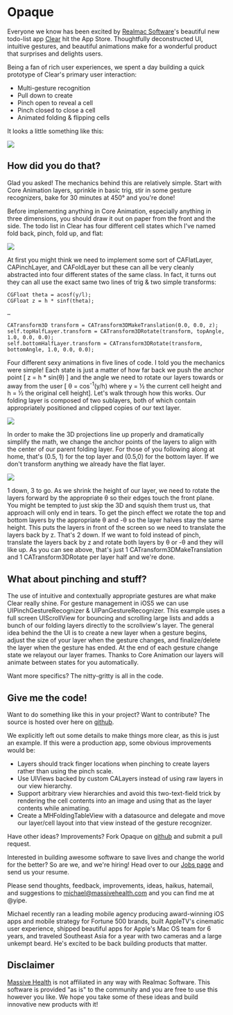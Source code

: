 Opaque
=======

Everyone we know has been excited by [Realmac Software][]'s beautiful new todo-list app [Clear][] hit the App Store. Thoughtfully deconstructed UI, intuitive gestures, and beautiful animations make for a wonderful product that surprises and delights users. 

Being a fan of rich user experiences, we spent a day building a quick prototype of Clear's primary user interaction:

- Multi-gesture recognition
- Pull down to create
- Pinch open to reveal a cell
- Pinch closed to close a cell
- Animated folding & flipping cells

It looks a little something like this:

![](/Users/michael/Desktop/Opaque/Opaque.png)

How did you do that?
--------------------

Glad you asked! The mechanics behind this are relatively simple. Start with Core Animation layers, sprinkle in basic trig, stir in some gesture recognizers, bake for 30 minutes at 450&deg; and you're done!

Before implementing anything in Core Animation, especially anything in three dimensions, you should draw it out on paper from the front and the side. The todo list in Clear has four different cell states which I've named fold back, pinch, fold up, and flat:

![](http://s3.amazonaws.com/massivehealth/Sides.png)

At first you might think we need to implement some sort of CAFlatLayer, CAPinchLayer, and CAFoldLayer but these can all be very cleanly abstracted into four different states of the same class. In fact, it turns out they can all use the exact same two lines of trig & two simple transforms:

    CGFloat theta = acosf(y/l);
    CGFloat z = h * sinf(theta);    

    …
    
	CATransform3D transform = CATransform3DMakeTranslation(0.0, 0.0, z);
	self.topHalfLayer.transform = CATransform3DRotate(transform, topAngle, 1.0, 0.0, 0.0);
	self.bottomHalfLayer.transform = CATransform3DRotate(transform, bottomAngle, 1.0, 0.0, 0.0);
    

Four different sexy animations in five lines of code. I told you the mechanics were simple! Each state is just a matter of how far back we push the anchor point [ z = h * sin(&theta;) ] and the angle we need to rotate our layers towards or away from the user [ &theta; = cos<sup>-1</sup>(y/h) where y = &#189; the current cell height and h = &#189; the original cell height]. Let's walk through how this works. Our folding layer is composed of two sublayers, both of which contain appropriately positioned and clipped copies of our text layer.

![](http://s3.amazonaws.com/massivehealth/3D.png)

In order to make the 3D projections line up properly and dramatically simplify the math, we change the anchor points of the layers to align with the center of our parent folding layer. For those of you following along at home, that's (0.5, 1) for the top layer and (0.5,0) for the bottom layer. If we don't transform anything we already have the flat layer.

![](http://s3.amazonaws.com/massivehealth/Anchor.png)

1 down, 3 to go. As we shrink the height of our layer, we need to rotate the layers forward by the appropriate &theta; so their edges touch the front plane. You might be tempted to just skip the 3D and squish them trust us, that approach will only end in tears. To get the pinch effect we rotate the top and bottom layers by the appropriate &theta; and -&theta; so the layer halves stay the same height. This puts the layers in front of the screen so we need to translate the layers back by z. That's 2 down. If we want to fold instead of pinch, translate the layers back by z and rotate both layers by &theta; or -&theta; and they will like up. As you can see above, that's just 1 CATransform3DMakeTranslation and 1 CATransform3DRotate per layer half and we're done.


What about pinching and stuff?
------------------------------

The use of intuitive and contextually appropriate gestures are what make Clear really shine. For gesture management in iOS5 we can use UIPinchGestureRecognizer & UIPanGestureRecognizer. This example uses a full screen UIScrollView for bouncing and scrolling large lists and adds a bunch of our folding layers directly to the scrollview's layer. The general idea behind the the UI is to create a new layer when a gesture begins, adjust the size of your layer when the gesture changes, and finalize/delete the layer when the gesture has ended. At the end of each gesture change state we relayout our layer frames. Thanks to Core Animation our layers will animate between states for you automatically.

Want more specifics? The nitty-gritty is all in the code.

Give me the code!
-----------------

Want to do something like this in your project? Want to contribute? The source is hosted over here on [github][].

We explicitly left out some details to make things more clear, as this is just an example. If this were a production app, some obvious improvements would be:

* Layers should track finger locations when pinching to create layers rather than using the pinch scale.
* Use UIViews backed by custom CALayers instead of using raw layers in our view hierarchy.
* Support arbitrary view hierarchies and avoid this two-text-field trick by rendering the cell contents into an image and using that as the layer contents while animating.
* Create a MHFoldingTableView with a datasource and delegate and move our layer/cell layout into that view instead of the gesture recognizer.

Have other ideas? Improvements? Fork Opaque on [github][] and submit a pull request.

Interested in building awesome software to save lives and change the world for the better? So are we, and we're hiring! Head over to our [Jobs page][] and send us your resume.

Please send thoughts, feedback, improvements, ideas, haikus, hatemail, and suggestions to [michael@massivehealth.com][] and you can find me at @yipe.

Michael recently ran a leading mobile agency producing award-winning iOS apps and mobile strategy for Fortune 500 brands, built AppleTV's cinematic user experience, shipped beautiful apps for Apple's Mac OS team for 6 years, and traveled Southeast Asia for a year with two cameras and a large unkempt beard. He's excited to be back building products that matter.

Disclaimer
----------

[Massive Health][] is not affiliated in any way with Realmac Software. This software is provided "as is" to the community and you are free to use this however you like. We hope you take some of these ideas and build innovative new products with it!


[Massive Health]: http://www.massivehealth.com
[Realmac Software]: http://www.realmacsoftware.com/
[Clear]: http://www.realmacsoftware.com/clear/
[michael@massivehealth.com]: mailto:michael@massivehealth.com
[github]: http://www.github.com/MassiveHealth/Opaque
[Jobs page]: http://massivehealth.com/jobs-front-end